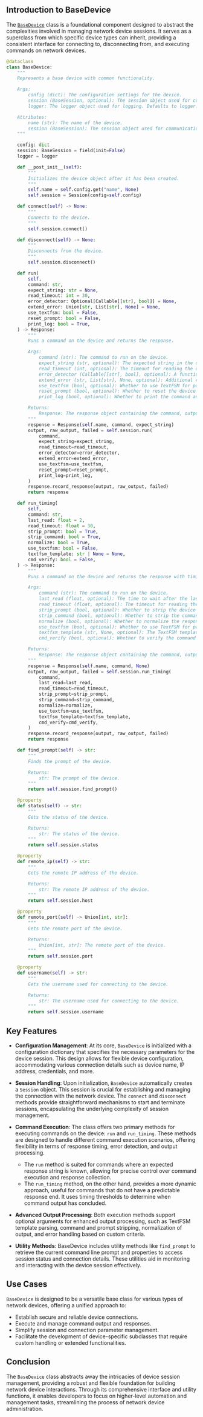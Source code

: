## Introduction to BaseDevice
The [`BaseDevice`](https://moxa.gitlab.io/qa/product/router/guerrilla/guerrilla/device/base.html) class is a foundational component designed to abstract the complexities involved in managing network device sessions. It serves as a superclass from which specific device types can inherit, providing a consistent interface for connecting to, disconnecting from, and executing commands on network devices.

```py
@dataclass
class BaseDevice:
    """
    Represents a base device with common functionality.

    Args:
        config (dict): The configuration settings for the device.
        session (BaseSession, optional): The session object used for communication with the device. Defaults to None.
        logger: The logger object used for logging. Defaults to logger.

    Attributes:
        name (str): The name of the device.
        session (BaseSession): The session object used for communication with the device.
    """

    config: dict
    session: BaseSession = field(init=False)
    logger = logger

    def __post_init__(self):
        """
        Initializes the device object after it has been created.
        """
        self.name = self.config.get("name", None)
        self.session = Session(config=self.config)

    def connect(self) -> None:
        """
        Connects to the device.
        """
        self.session.connect()

    def disconnect(self) -> None:
        """
        Disconnects from the device.
        """
        self.session.disconnect()

    def run(
        self,
        command: str,
        expect_string: str = None,
        read_timeout: int = 30,
        error_detector: Optional[Callable[[str], bool]] = None,
        extend_error: Union[str, List[str], None] = None,
        use_textfsm: bool = False,
        reset_prompt: bool = False,
        print_log: bool = True,
    ) -> Response:
        """
        Runs a command on the device and returns the response.

        Args:
            command (str): The command to run on the device.
            expect_string (str, optional): The expected string in the device's response. Defaults to None.
            read_timeout (int, optional): The timeout for reading the device's response. Defaults to 30.
            error_detector (Callable[[str], bool], optional): A function to detect errors in the device's response. Defaults to None.
            extend_error (str, List[str], None, optional): Additional error strings to check in the device's response. Defaults to None.
            use_textfsm (bool, optional): Whether to use TextFSM for parsing the device's response. Defaults to False.
            reset_prompt (bool, optional): Whether to reset the device's prompt after running the command. Defaults to False.
            print_log (bool, optional): Whether to print the command and response to the log. Defaults to True.

        Returns:
            Response: The response object containing the command, output, and status of the command execution.
        """
        response = Response(self.name, command, expect_string)
        output, raw_output, failed = self.session.run(
            command,
            expect_string=expect_string,
            read_timeout=read_timeout,
            error_detector=error_detector,
            extend_error=extend_error,
            use_textfsm=use_textfsm,
            reset_prompt=reset_prompt,
            print_log=print_log,
        )
        response.record_response(output, raw_output, failed)
        return response

    def run_timing(
        self,
        command: str,
        last_read: float = 2,
        read_timeout: float = 30,
        strip_prompt: bool = True,
        strip_command: bool = True,
        normalize: bool = True,
        use_textfsm: bool = False,
        textfsm_template: str | None = None,
        cmd_verify: bool = False,
    ) -> Response:
        """
        Runs a command on the device and returns the response with timing information.

        Args:
            command (str): The command to run on the device.
            last_read (float, optional): The time to wait after the last read before timing out. Defaults to 2.
            read_timeout (float, optional): The timeout for reading the device's response. Defaults to 30.
            strip_prompt (bool, optional): Whether to strip the device's prompt from the response. Defaults to True.
            strip_command (bool, optional): Whether to strip the command from the response. Defaults to True.
            normalize (bool, optional): Whether to normalize the response by removing leading/trailing whitespace. Defaults to True.
            use_textfsm (bool, optional): Whether to use TextFSM for parsing the device's response. Defaults to False.
            textfsm_template (str, None, optional): The TextFSM template to use for parsing the device's response. Defaults to None.
            cmd_verify (bool, optional): Whether to verify the command in the device's response. Defaults to False.

        Returns:
            Response: The response object containing the command, output, and status of the command execution.
        """
        response = Response(self.name, command, None)
        output, raw_output, failed = self.session.run_timing(
            command,
            last_read=last_read,
            read_timeout=read_timeout,
            strip_prompt=strip_prompt,
            strip_command=strip_command,
            normalize=normalize,
            use_textfsm=use_textfsm,
            textfsm_template=textfsm_template,
            cmd_verify=cmd_verify,
        )
        response.record_response(output, raw_output, failed)
        return response

    def find_prompt(self) -> str:
        """
        Finds the prompt of the device.

        Returns:
            str: The prompt of the device.
        """
        return self.session.find_prompt()

    @property
    def status(self) -> str:
        """
        Gets the status of the device.

        Returns:
            str: The status of the device.
        """
        return self.session.status

    @property
    def remote_ip(self) -> str:
        """
        Gets the remote IP address of the device.

        Returns:
            str: The remote IP address of the device.
        """
        return self.session.host

    @property
    def remote_port(self) -> Union[int, str]:
        """
        Gets the remote port of the device.

        Returns:
            Union[int, str]: The remote port of the device.
        """
        return self.session.port

    @property
    def username(self) -> str:
        """
        Gets the username used for connecting to the device.

        Returns:
            str: The username used for connecting to the device.
        """
        return self.session.username

```

## Key Features
- **Configuration Management**: At its core, `BaseDevice` is initialized with a configuration dictionary that specifies the necessary parameters for the device session. This design allows for flexible device configuration, accommodating various connection details such as device name, IP address, credentials, and more.

- **Session Handling**: Upon initialization, `BaseDevice` automatically creates a `Session` object. This session is crucial for establishing and managing the connection with the network device. The `connect` and `disconnect` methods provide straightforward mechanisms to start and terminate sessions, encapsulating the underlying complexity of session management.

- **Command Execution**: The class offers two primary methods for executing commands on the device: `run` and `run_timing`. These methods are designed to handle different command execution scenarios, offering flexibility in terms of response timing, error detection, and output processing.

    - The `run` method is suited for commands where an expected response string is known, allowing for precise control over command execution and response collection.
    - The `run_timing` method, on the other hand, provides a more dynamic approach, useful for commands that do not have a predictable response end. It uses timing thresholds to determine when command output has concluded.
- **Advanced Output Processing**: Both execution methods support optional arguments for enhanced output processing, such as TextFSM template parsing, command and prompt stripping, normalization of output, and error handling based on custom criteria.

- **Utility Methods**: BaseDevice includes utility methods like `find_prompt` to retrieve the current command line prompt and properties to access session status and connection details. These utilities aid in monitoring and interacting with the device session effectively.

## Use Cases
`BaseDevice` is designed to be a versatile base class for various types of network devices, offering a unified approach to:

- Establish secure and reliable device connections.
- Execute and manage command output and responses.
- Simplify session and connection parameter management.
- Facilitate the development of device-specific subclasses that require custom handling or extended functionalities.

## Conclusion
The `BaseDevice` class abstracts away the intricacies of device session management, providing a robust and flexible foundation for building network device interactions. Through its comprehensive interface and utility functions, it enables developers to focus on higher-level automation and management tasks, streamlining the process of network device administration.